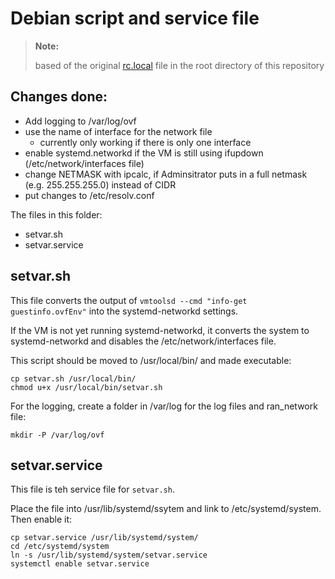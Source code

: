 # Debian script and service file

> **Note:**
>  
> based of the original [rc.local](/rc.local) file in the root directory of this repository

## Changes done:
  - Add logging to /var/log/ovf
  - use the name of interface for the network file 
    - currently only working if there is only one interface
  - enable systemd.networkd if the VM is still using ifupdown (/etc/network/interfaces file)
  - change NETMASK with ipcalc, if Adminsitrator puts in a full netmask (e.g. 255.255.255.0) instead of CIDR
  - put changes to /etc/resolv.conf
  

The files in this folder:
  - setvar.sh
  - setvar.service
  
## setvar.sh

This file converts the output of `vmtoolsd --cmd "info-get guestinfo.ovfEnv"` into the systemd-networkd settings.

If the VM is not yet running systemd-networkd, it converts the system to systemd-networkd and disables the /etc/network/interfaces file.

This script should be moved to /usr/local/bin/ and made executable:
```
cp setvar.sh /usr/local/bin/
chmod u+x /usr/local/bin/setvar.sh
```
For the logging, create a folder in /var/log for the log files and ran_network file:
```
mkdir -P /var/log/ovf
```

## setvar.service

This file is teh service file for `setvar.sh`. 

Place the file into /usr/lib/systemd/ssytem and link to /etc/systemd/system. Then enable it:
```
cp setvar.service /usr/lib/systemd/system/
cd /etc/systemd/system
ln -s /usr/lib/systemd/system/setvar.service 
systemctl enable setvar.service
```
